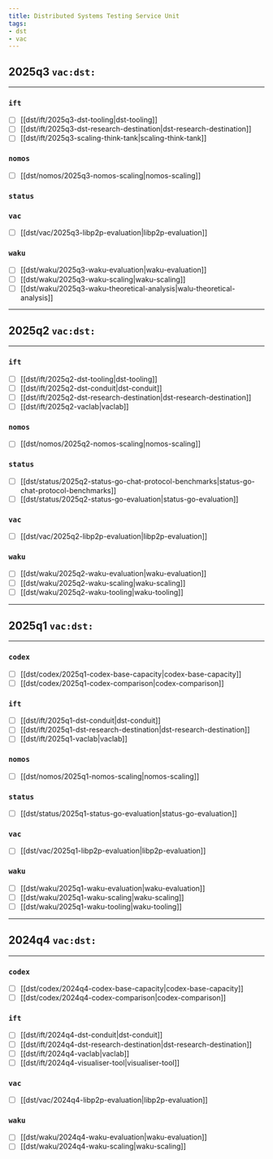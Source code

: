 ```yaml
---
title: Distributed Systems Testing Service Unit
tags:
- dst
- vac
---
```


## 2025q3 `vac:dst:`
---

### `ift`
* [ ] [[dst/ift/2025q3-dst-tooling|dst-tooling]]
* [ ] [[dst/ift/2025q3-dst-research-destination|dst-research-destination]]
* [ ] [[dst/ift/2025q3-scaling-think-tank|scaling-think-tank]]

### `nomos`
* [ ] [[dst/nomos/2025q3-nomos-scaling|nomos-scaling]]

### `status`

### `vac`
* [ ] [[dst/vac/2025q3-libp2p-evaluation|libp2p-evaluation]]

### `waku`
* [ ] [[dst/waku/2025q3-waku-evaluation|waku-evaluation]]
* [ ] [[dst/waku/2025q3-waku-scaling|waku-scaling]]
* [ ] [[dst/waku/2025q3-waku-theoretical-analysis|walu-theoretical-analysis]]

---
## 2025q2 `vac:dst:`
---

### `ift`
* [ ] [[dst/ift/2025q2-dst-tooling|dst-tooling]]
* [ ] [[dst/ift/2025q2-dst-conduit|dst-conduit]]
* [ ] [[dst/ift/2025q2-dst-research-destination|dst-research-destination]]
* [ ] [[dst/ift/2025q2-vaclab|vaclab]]
<!--
* [ ] [[dst/ift/2025qx-scaling-think-tank|scaling-think-tank]]
-->

### `nomos`
* [ ] [[dst/nomos/2025q2-nomos-scaling|nomos-scaling]]

### `status`
* [ ] [[dst/status/2025q2-status-go-chat-protocol-benchmarks|status-go-chat-protocol-benchmarks]]
* [ ] [[dst/status/2025q2-status-go-evaluation|status-go-evaluation]]

### `vac`
* [ ] [[dst/vac/2025q2-libp2p-evaluation|libp2p-evaluation]]

### `waku`
* [ ] [[dst/waku/2025q2-waku-evaluation|waku-evaluation]]
* [ ] [[dst/waku/2025q2-waku-scaling|waku-scaling]]
* [ ] [[dst/waku/2025q2-waku-tooling|waku-tooling]]

---
## 2025q1 `vac:dst:`
---
### `codex`
* [ ] [[dst/codex/2025q1-codex-base-capacity|codex-base-capacity]]
* [ ] [[dst/codex/2025q1-codex-comparison|codex-comparison]]

### `ift`
* [ ] [[dst/ift/2025q1-dst-conduit|dst-conduit]]
* [ ] [[dst/ift/2025q1-dst-research-destination|dst-research-destination]]
* [ ] [[dst/ift/2025q1-vaclab|vaclab]]

### `nomos`
* [ ] [[dst/nomos/2025q1-nomos-scaling|nomos-scaling]]

### `status`
* [ ] [[dst/status/2025q1-status-go-evaluation|status-go-evaluation]]

### `vac`
* [ ] [[dst/vac/2025q1-libp2p-evaluation|libp2p-evaluation]]

### `waku`
* [ ] [[dst/waku/2025q1-waku-evaluation|waku-evaluation]]
* [ ] [[dst/waku/2025q1-waku-scaling|waku-scaling]]
* [ ] [[dst/waku/2025q1-waku-tooling|waku-tooling]]

---
## 2024q4 `vac:dst:`
---
### `codex`
* [ ] [[dst/codex/2024q4-codex-base-capacity|codex-base-capacity]]
* [ ] [[dst/codex/2024q4-codex-comparison|codex-comparison]]

### `ift`
* [ ] [[dst/ift/2024q4-dst-conduit|dst-conduit]]
* [ ] [[dst/ift/2024q4-dst-research-destination|dst-research-destination]]
* [ ] [[dst/ift/2024q4-vaclab|vaclab]]
* [ ] [[dst/ift/2024q4-visualiser-tool|visualiser-tool]]

### `vac`
* [ ] [[dst/vac/2024q4-libp2p-evaluation|libp2p-evaluation]]

### `waku`
* [ ] [[dst/waku/2024q4-waku-evaluation|waku-evaluation]]
* [ ] [[dst/waku/2024q4-waku-scaling|waku-scaling]]